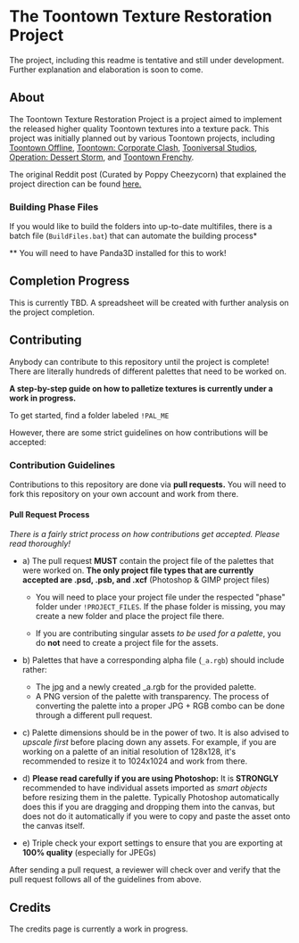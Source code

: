 # The Toontown Texture Restoration Project

The project, including this readme is tentative and still under development. Further explanation and elaboration is soon to come. 

## About
The Toontown Texture Restoration Project is a project aimed to implement the released higher quality Toontown textures into a texture pack. This project was initially planned out by various Toontown projects, including [Toontown Offline](https://ttoffline.com), [Toontown: Corporate Clash](https://corporateclash.net), [Tooniversal Studios](https://tooniversal.com), [Operation: Dessert Storm](https://opdessertstorm.com), and [Toontown Frenchy](https://toontownfrenchy.fr).

The original Reddit post (Curated by Poppy Cheezycorn) that explained the project direction can be found [here.](https://www.reddit.com/r/Toontown/comments/h0zmdo/psa_in_regards_to_getting_the_toontown_online_hd/)

### Building Phase Files
If you would like to build the folders into up-to-date multifiles, there is a batch file (``BuildFiles.bat``) that can automate the building process*

** You will need to have Panda3D installed for this to work!

## Completion Progress
This is currently TBD. A spreadsheet will be created with further analysis on the project completion.

## Contributing

Anybody can contribute to this repository until the project is complete! There are literally hundreds of different palettes that need to be worked on. 

**A step-by-step guide on how to palletize textures is currently under a work in progress.**

To get started, find a folder labeled ``!PAL_ME`` 

However, there are some strict guidelines on how contributions will be accepted:

### Contribution Guidelines

Contributions to this repository are done via **pull requests.** You will need to fork this repository on your own account and work from there.

#### Pull Request Process

*There is a fairly strict process on how contributions get accepted. Please read thoroughly!* 

* a) The pull request **MUST** contain the project file of the palettes that were worked on.
**The only project file types that are currently accepted are .psd, .psb, and .xcf** (Photoshop & GIMP project files) 
  * You will need to place your project file under the respected "phase" folder under ``!PROJECT_FILES``. If the phase folder is missing, you may create a new folder and place the project file there.

  * If you are contributing singular assets *to be used for a palette*, you do **not** need to create a project file for the assets.

* b) Palettes that have a corresponding alpha file (``_a.rgb``) should include rather:
   * The jpg and a newly created _a.rgb for the provided palette.
   * A PNG version of the palette with transparency. The process of converting the palette into a proper JPG + RGB combo can be done through a different pull request. 

* c) Palette dimensions should be in the power of two. It is also  advised to *upscale first* before placing down any assets. For example, if you are working on a palette of an initial resolution of 128x128, it's recommended to resize it to 1024x1024 and work from there.

* d) **Please read carefully if you are using Photoshop:** It is __STRONGLY__ recommended to have individual assets imported as *smart objects* before resizing them in the palette. Typically Photoshop automatically does this if you are dragging and dropping them into the canvas, but does not do it automatically if you were to copy and paste the asset onto the canvas itself.

* e) Triple check your export settings to ensure that you are exporting at **100% quality** (especially for JPEGs)

After sending a pull request, a reviewer will check over and verify that the pull request follows all of the guidelines from above.

## Credits

The credits page is currently a work in progress.

